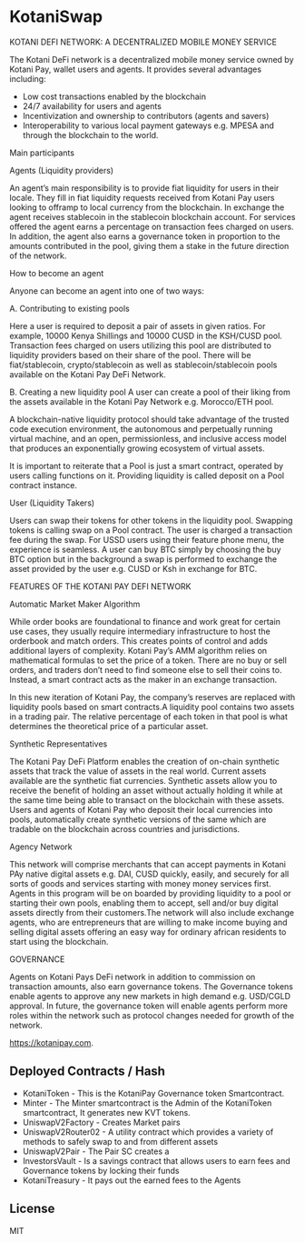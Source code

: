 # KotaniSwap

KOTANI DEFI NETWORK: A DECENTRALIZED MOBILE MONEY SERVICE

The Kotani DeFi network is a decentralized mobile money service owned by Kotani Pay, wallet users and agents. It provides several advantages including:

  * Low cost transactions enabled by the blockchain
  * 24/7 availability for users and agents
  * Incentivization and ownership to contributors (agents and savers)
  * Interoperability to various local payment gateways e.g. MPESA and through the blockchain to the world. 

Main participants
 
Agents (Liquidity providers)

An agent’s main responsibility is to provide fiat liquidity for users in their locale. They fill in fiat liquidity requests received from Kotani Pay users looking to offramp to local currency from the blockchain. In exchange the agent receives stablecoin in the stablecoin blockchain account. For services offered the agent earns a percentage on transaction fees charged on users. In addition, the agent also earns a governance token in proportion to the amounts contributed in the pool, giving them a stake in the future direction of the network.

How to become an agent

 Anyone can become an agent into one of two ways: 

A. Contributing to existing pools

Here a user is required to deposit a pair of assets in given ratios. For example, 10000 Kenya Shillings and 10000 CUSD in the KSH/CUSD pool. Transaction fees charged on users utilizing this pool are distributed to liquidity providers based on their share of the pool. There will be fiat/stablecoin, crypto/stablecoin as well as stablecoin/stablecoin pools available on the Kotani Pay DeFi Network. 

B. Creating a new liquidity pool
A user can create a pool of their liking from the assets available in the Kotani Pay     Network e.g. Morocco/ETH pool. 

A blockchain-native liquidity protocol should take advantage of the trusted code execution environment, the autonomous and perpetually running virtual machine, and an open, permissionless, and inclusive access model that produces an exponentially growing ecosystem of virtual assets.

It is important to reiterate that a Pool is just a smart contract, operated by users calling functions on it. Providing liquidity is called deposit on a Pool contract instance.

User (Liquidity Takers) 

Users can swap their tokens for other tokens in the liquidity pool. Swapping tokens is calling swap on a Pool contract. The user is charged a transaction fee during the swap. For USSD users using their feature phone menu, the experience is seamless. A user can buy BTC simply by choosing the buy BTC option but in the background a swap is performed to exchange the asset provided by the user e.g. CUSD or Ksh in exchange for BTC. 

FEATURES OF THE KOTANI PAY DEFI NETWORK 

Automatic Market Maker Algorithm

While order books are foundational to finance and work great for certain use cases, they usually require intermediary infrastructure to host the orderbook and match orders. This creates points of control and adds additional layers of complexity. Kotani Pay’s AMM algorithm relies on mathematical formulas to set the price of a token. There are no buy or sell orders, and traders don’t need to find someone else to sell their coins to. Instead, a smart contract acts as the maker in an exchange transaction. 

In this new iteration of Kotani Pay, the company’s reserves are replaced with liquidity pools based on smart contracts.A liquidity pool contains two assets in a trading pair. The relative percentage of each token in that pool is what determines the theoretical price of a particular asset. 

Synthetic Representatives

The Kotani Pay DeFi Platform enables the creation of on-chain synthetic assets that track the value of assets in the real world. Current assets available are the synthetic fiat currencies. Synthetic assets allow you to receive the benefit of holding an asset without actually holding it while at the same time being able to transact on the blockchain with these assets. Users and agents of Kotani Pay who deposit their local currencies into pools, automatically create synthetic versions of the same which are tradable on the blockchain across countries and jurisdictions. 


Agency Network

This network will comprise merchants that can accept payments in Kotani PAy native digital assets e.g. DAI, CUSD quickly, easily, and securely for all sorts of goods and services starting with money money services first. Agents in this program will be on boarded by providing liquidity to a pool or starting their own pools, enabling them to accept, sell and/or buy digital assets directly from their customers.The network will also include exchange agents, who are entrepreneurs that are willing to make income buying and selling digital assets offering an easy way for ordinary african residents to start using the blockchain. 

GOVERNANCE 

Agents on Kotani Pays DeFi network in addition to commission on transaction amounts, also earn governance tokens. The Governance tokens enable agents to approve any new markets in high demand e.g. USD/CGLD approval. In future, the governance token will enable agents perform more roles within the network such as protocol changes needed for growth of the network.

https://kotanipay.com.

## Deployed Contracts / Hash

- KotaniToken - This is the KotaniPay Governance token Smartcontract.
- Minter - The Minter smartcontract is the Admin of the KotaniToken smartcontract, It generates new KVT tokens.
- UniswapV2Factory - Creates Market pairs
- UniswapV2Router02 - A utility contract which provides a variety of methods to safely swap to and from different assets
- UniswapV2Pair  - The Pair SC creates a
- InvestorsVault - Is a savings contract that allows users to earn fees and Governance tokens by locking their funds
- KotaniTreasury - It pays out the earned fees to the Agents

## License

MIT